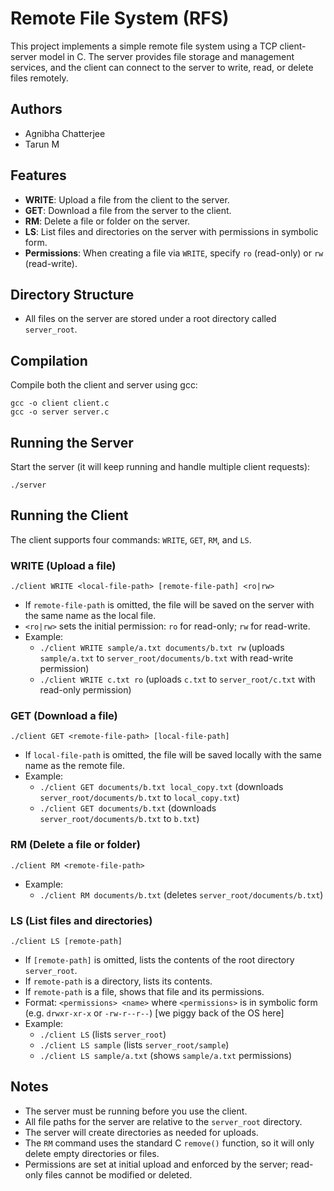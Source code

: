 # Remote File System (RFS)

This project implements a simple remote file system using a TCP client-server model in C. The server provides file storage and management services, and the client can connect to the server to write, read, or delete files remotely.

## Authors

- Agnibha Chatterjee
- Tarun M

## Features

- **WRITE**: Upload a file from the client to the server.
- **GET**: Download a file from the server to the client.
- **RM**: Delete a file or folder on the server.
- **LS**: List files and directories on the server with permissions in symbolic form.
- **Permissions**: When creating a file via `WRITE`, specify `ro` (read-only) or `rw` (read-write).

## Directory Structure

- All files on the server are stored under a root directory called `server_root`.

## Compilation

Compile both the client and server using gcc:

```
gcc -o client client.c
gcc -o server server.c
```

## Running the Server

Start the server (it will keep running and handle multiple client requests):

```
./server
```

## Running the Client

The client supports four commands: `WRITE`, `GET`, `RM`, and `LS`.

### WRITE (Upload a file)

```
./client WRITE <local-file-path> [remote-file-path] <ro|rw>
```

- If `remote-file-path` is omitted, the file will be saved on the server with the same name as the local file.
- `<ro|rw>` sets the initial permission: `ro` for read-only; `rw` for read-write.
- Example:
  - `./client WRITE sample/a.txt documents/b.txt rw` (uploads `sample/a.txt` to `server_root/documents/b.txt` with read-write permission)
  - `./client WRITE c.txt ro` (uploads `c.txt` to `server_root/c.txt` with read-only permission)

### GET (Download a file)

```
./client GET <remote-file-path> [local-file-path]
```

- If `local-file-path` is omitted, the file will be saved locally with the same name as the remote file.
- Example:
  - `./client GET documents/b.txt local_copy.txt` (downloads `server_root/documents/b.txt` to `local_copy.txt`)
  - `./client GET documents/b.txt` (downloads `server_root/documents/b.txt` to `b.txt`)

### RM (Delete a file or folder)

```
./client RM <remote-file-path>
```

- Example:
  - `./client RM documents/b.txt` (deletes `server_root/documents/b.txt`)

### LS (List files and directories)

```
./client LS [remote-path]
```

- If `[remote-path]` is omitted, lists the contents of the root directory `server_root`.
- If `remote-path` is a directory, lists its contents.
- If `remote-path` is a file, shows that file and its permissions.
- Format: `<permissions> <name>` where `<permissions>` is in symbolic form (e.g. `drwxr-xr-x` or `-rw-r--r--`) [we piggy back of the OS here]
- Example:
  - `./client LS` (lists `server_root`)
  - `./client LS sample` (lists `server_root/sample`)
  - `./client LS sample/a.txt` (shows `sample/a.txt` permissions)

## Notes

- The server must be running before you use the client.
- All file paths for the server are relative to the `server_root` directory.
- The server will create directories as needed for uploads.
- The `RM` command uses the standard C `remove()` function, so it will only delete empty directories or files.
- Permissions are set at initial upload and enforced by the server; read-only files cannot be modified or deleted.
